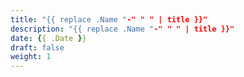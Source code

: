 ```yaml
---
title: "{{ replace .Name "-" " " | title }}"
description: "{{ replace .Name "-" " " | title }}"
date: {{ .Date }}
draft: false
weight: 1
---
```


